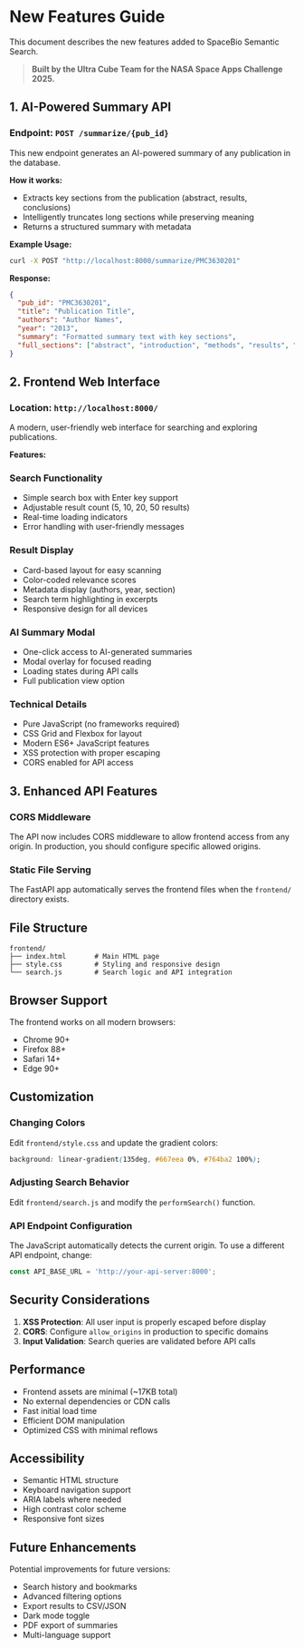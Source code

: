 # New Features Guide

This document describes the new features added to SpaceBio Semantic Search.

> **Built by the Ultra Cube Team for the NASA Space Apps Challenge 2025.**

## 1. AI-Powered Summary API

### Endpoint: `POST /summarize/{pub_id}`

This new endpoint generates an AI-powered summary of any publication in the database.

**How it works:**
- Extracts key sections from the publication (abstract, results, conclusions)
- Intelligently truncates long sections while preserving meaning
- Returns a structured summary with metadata

**Example Usage:**
```bash
curl -X POST "http://localhost:8000/summarize/PMC3630201"
```

**Response:**
```json
{
  "pub_id": "PMC3630201",
  "title": "Publication Title",
  "authors": "Author Names",
  "year": "2013",
  "summary": "Formatted summary text with key sections",
  "full_sections": ["abstract", "introduction", "methods", "results", "discussion"]
}
```

## 2. Frontend Web Interface

### Location: `http://localhost:8000/`

A modern, user-friendly web interface for searching and exploring publications.

**Features:**

### Search Functionality
- Simple search box with Enter key support
- Adjustable result count (5, 10, 20, 50 results)
- Real-time loading indicators
- Error handling with user-friendly messages

### Result Display
- Card-based layout for easy scanning
- Color-coded relevance scores
- Metadata display (authors, year, section)
- Search term highlighting in excerpts
- Responsive design for all devices

### AI Summary Modal
- One-click access to AI-generated summaries
- Modal overlay for focused reading
- Loading states during API calls
- Full publication view option

### Technical Details
- Pure JavaScript (no frameworks required)
- CSS Grid and Flexbox for layout
- Modern ES6+ JavaScript features
- XSS protection with proper escaping
- CORS enabled for API access

## 3. Enhanced API Features

### CORS Middleware
The API now includes CORS middleware to allow frontend access from any origin. In production, you should configure specific allowed origins.

### Static File Serving
The FastAPI app automatically serves the frontend files when the `frontend/` directory exists.

## File Structure

```
frontend/
├── index.html       # Main HTML page
├── style.css        # Styling and responsive design
└── search.js        # Search logic and API integration
```

## Browser Support

The frontend works on all modern browsers:
- Chrome 90+
- Firefox 88+
- Safari 14+
- Edge 90+

## Customization

### Changing Colors
Edit `frontend/style.css` and update the gradient colors:
```css
background: linear-gradient(135deg, #667eea 0%, #764ba2 100%);
```

### Adjusting Search Behavior
Edit `frontend/search.js` and modify the `performSearch()` function.

### API Endpoint Configuration
The JavaScript automatically detects the current origin. To use a different API endpoint, change:
```javascript
const API_BASE_URL = 'http://your-api-server:8000';
```

## Security Considerations

1. **XSS Protection**: All user input is properly escaped before display
2. **CORS**: Configure `allow_origins` in production to specific domains
3. **Input Validation**: Search queries are validated before API calls

## Performance

- Frontend assets are minimal (~17KB total)
- No external dependencies or CDN calls
- Fast initial load time
- Efficient DOM manipulation
- Optimized CSS with minimal reflows

## Accessibility

- Semantic HTML structure
- Keyboard navigation support
- ARIA labels where needed
- High contrast color scheme
- Responsive font sizes

## Future Enhancements

Potential improvements for future versions:
- Search history and bookmarks
- Advanced filtering options
- Export results to CSV/JSON
- Dark mode toggle
- PDF export of summaries
- Multi-language support
